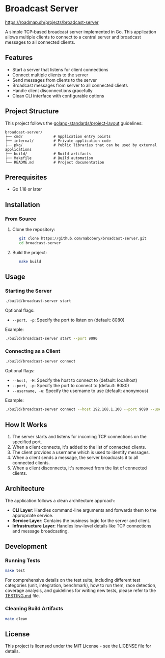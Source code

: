 # Broadcast Server

https://roadmap.sh/projects/broadcast-server

A simple TCP-based broadcast server implemented in Go. This application allows multiple clients to connect to a central server and broadcast messages to all connected clients.

## Features

- Start a server that listens for client connections
- Connect multiple clients to the server
- Send messages from clients to the server
- Broadcast messages from server to all connected clients
- Handle client disconnections gracefully
- Clean CLI interface with configurable options

## Project Structure

This project follows the [golang-standards/project-layout](https://github.com/golang-standards/project-layout) guidelines:

```
broadcast-server/
├── cmd/              # Application entry points
├── internal/         # Private application code
├── pkg/              # Public libraries that can be used by external applications
├── build/            # Build artifacts
├── Makefile          # Build automation
└── README.md         # Project documentation
```

## Prerequisites

- Go 1.18 or later

## Installation

### From Source

1. Clone the repository:

   ```bash
      git clone https://github.com/nabobery/broadcast-server.git
      cd broadcast-server
   ```

2. Build the project:

   ```bash
      make build
   ```

## Usage

### Starting the Server

```bash
./build/broadcast-server start
```

Optional flags:

- `--port, -p`: Specify the port to listen on (default: 8080)

Example:

```bash
./build/broadcast-server start --port 9090
```

### Connecting as a Client

```bash
./build/broadcast-server connect
```

Optional flags:

- `--host, -H`: Specify the host to connect to (default: localhost)
- `--port, -p`: Specify the port to connect to (default: 8080)
- `--username, -u`: Specify the username to use (default: anonymous)

Example:

```bash
./build/broadcast-server connect --host 192.168.1.100 --port 9090 --username Alice
```

## How It Works

1. The server starts and listens for incoming TCP connections on the specified port.
2. When a client connects, it's added to the list of connected clients.
3. The client provides a username which is used to identify messages.
4. When a client sends a message, the server broadcasts it to all connected clients.
5. When a client disconnects, it's removed from the list of connected clients.

## Architecture

The application follows a clean architecture approach:

- **CLI Layer**: Handles command-line arguments and forwards them to the appropriate service.
- **Service Layer**: Contains the business logic for the server and client.
- **Infrastructure Layer**: Handles low-level details like TCP connections and message broadcasting.

## Development

### Running Tests

```bash
make test
```

For comprehensive details on the test suite, including different test categories (unit, integration, benchmark), how to run them, race detection, coverage analysis, and guidelines for writing new tests, please refer to the [TESTING.md](TESTING.md) file.

### Cleaning Build Artifacts

```bash
make clean
```

## License

This project is licensed under the MIT License - see the LICENSE file for details.
